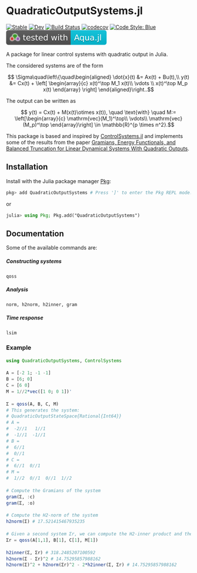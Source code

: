 # QuadraticOutputSystems.jl

[![Stable](https://img.shields.io/badge/docs-stable-blue.svg)](https://Jonas-Nicodemus.github.io/QuadraticOutputSystems.jl/stable/)
[![Dev](https://img.shields.io/badge/docs-dev-blue.svg)](https://Jonas-Nicodemus.github.io/QuadraticOutputSystems.jl/dev/)
[![Build Status](https://github.com/Jonas-Nicodemus/QuadraticOutputSystems.jl/actions/workflows/CI.yml/badge.svg?branch=main)](https://github.com/Jonas-Nicodemus/QuadraticOutputSystems.jl/actions/workflows/CI.yml?query=branch%3Amain)
[![codecov](https://codecov.io/gh/Jonas-Nicodemus/QuadraticOutputSystems.jl/graph/badge.svg?token=qB5KL7XBfY)](https://codecov.io/gh/Jonas-Nicodemus/QuadraticOutputSystems.jl)
[![Code Style: Blue](https://img.shields.io/badge/code%20style-blue-4495d1.svg)](https://github.com/invenia/BlueStyle)
[![Aqua QA](https://raw.githubusercontent.com/JuliaTesting/Aqua.jl/master/badge.svg)](https://github.com/JuliaTesting/Aqua.jl)

A package for linear control systems with quadratic output in Julia.

The considered systems are of the form

```math
    \Sigma\quad\left\{\quad\begin{aligned}
		\dot{x}(t) &= Ax(t) + Bu(t),\\
		y(t) &= Cx(t) + 
        \left[
        \begin{array}{c}
            x(t)^\top M_1 x(t)\\
            \vdots \\ 
            x(t)^\top M_p x(t)
        \end{array}
        \right]
	\end{aligned}\right..
```
The output can be written as
```math
    y(t) = Cx(t) + M(x(t)\otimes x(t)), \quad \text{with} \quad
    M:= 
    \left[\begin{array}{c}
        \mathrm{vec}(M_1)^\top\\
        \vdots\\
        \mathrm{vec}(M_p)^\top
    \end{array}\right]
    \in \mathbb{R}^{p \times n^2}.
```

This package is based and inspired by [ControlSystems.jl](https://github.com/JuliaControl/ControlSystems.jl) and implements some of the results from the paper [Gramians, Energy Functionals, and Balanced Truncation for Linear Dynamical Systems With Quadratic Outputs](https://ieeexplore.ieee.org/abstract/document/9446632).

## Installation

Install with the Julia package manager [Pkg](https://pkgdocs.julialang.org/):
```julia
pkg> add QuadraticOutputSystems # Press ']' to enter the Pkg REPL mode.
```
or
```julia
julia> using Pkg; Pkg.add("QuadraticOutputSystems")
```
## Documentation

Some of the available commands are:
##### Constructing systems
`qoss`
##### Analysis
`norm, h2norm, h2inner, gram`
##### Time response
`lsim`

### Example

```julia
using QuadraticOutputSystems, ControlSystems

A = [-2 1; -1 -1]
B = [6; 0]
C = [6 0]
M = 1//2*vec([1 0; 0 1])'

Σ = qoss(A, B, C, M)
# This generates the system:
# QuadraticOutputStateSpace{Rational{Int64}}
# A = 
#  -2//1   1//1
#  -1//1  -1//1
# B = 
#  6//1
#  0//1
# C = 
#  6//1  0//1
# M = 
#  1//2  0//1  0//1  1//2

# Compute the Gramians of the system
gram(Σ, :c)
gram(Σ, :o)

# Compute the H2-norm of the system
h2norm(Σ) # 17.521415467935235

# Given a second system Σr, we can compute the H2-inner product and the H2-error
Σr = qoss(A[1,1], B[1], C[1], M[1])

h2inner(Σ, Σr) # 318.2485207100592
h2norm(Σ - Σr)^2 # 14.75295857988162
h2norm(Σ)^2 + h2norm(Σr)^2 - 2*h2inner(Σ, Σr) # 14.75295857988162
```
